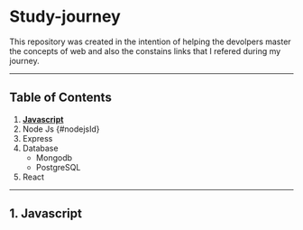 ﻿# Study-journey

This repository was created in the intention of helping the devolpers master the concepts of web and also the constains links that I refered during my journey.

***

## <a id="table-of-contents">Table of Contents</a>

1. **[Javascript](#1-javascriptId)**
2. Node Js {#nodejsId}
3. Express
4. Database
    - Mongodb
    - PostgreSQL
5. React

---

## 1. Javascript
